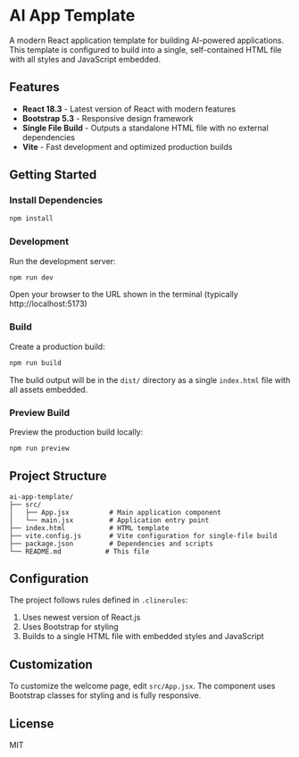 # AI App Template

A modern React application template for building AI-powered applications. This template is configured to build into a single, self-contained HTML file with all styles and JavaScript embedded.

## Features

- **React 18.3** - Latest version of React with modern features
- **Bootstrap 5.3** - Responsive design framework
- **Single File Build** - Outputs a standalone HTML file with no external dependencies
- **Vite** - Fast development and optimized production builds

## Getting Started

### Install Dependencies

```bash
npm install
```

### Development

Run the development server:

```bash
npm run dev
```

Open your browser to the URL shown in the terminal (typically http://localhost:5173)

### Build

Create a production build:

```bash
npm run build
```

The build output will be in the `dist/` directory as a single `index.html` file with all assets embedded.

### Preview Build

Preview the production build locally:

```bash
npm run preview
```

## Project Structure

```
ai-app-template/
├── src/
│   ├── App.jsx          # Main application component
│   └── main.jsx         # Application entry point
├── index.html           # HTML template
├── vite.config.js       # Vite configuration for single-file build
├── package.json         # Dependencies and scripts
└── README.md           # This file
```

## Configuration

The project follows rules defined in `.clinerules`:

1. Uses newest version of React.js
2. Uses Bootstrap for styling
3. Builds to a single HTML file with embedded styles and JavaScript

## Customization

To customize the welcome page, edit `src/App.jsx`. The component uses Bootstrap classes for styling and is fully responsive.

## License

MIT
